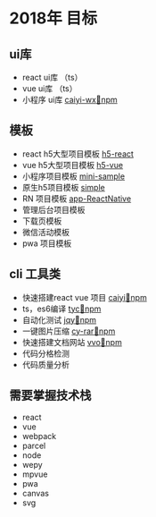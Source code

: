 

# 2018年 目标


## ui库

- react ui库 （ts）
- vue ui库   （ts）
- 小程序 ui库  [caiyi-wx](http://gitlab.gs.9188.com/caiyi.html5.public/caiyi-wx)[🌱npm](https://www.npmjs.com/package/cyw)


## 模板

- react h5大型项目模板 [h5-react](http://gitlab.gs.9188.com/caiyi.html5.public/h5-react)
- vue  h5大型项目模板 [h5-vue](http://gitlab.gs.9188.com/caiyi.html5.public/h5-vue)
- 小程序项目模板 [mini-sample](http://gitlab.gs.9188.com/caiyi.html5.public/mini-sample)
- 原生h5项目模板 [simple](http://gitlab.gs.9188.com/caiyi.html5.public/simple)
- RN 项目模板 [app-ReactNative](http://gitlab.gs.9188.com/caiyi.html5.public/app-ReactNative)
- 管理后台项目模板
- 下载页模板
- 微信活动模板
- pwa 项目模板

## cli 工具类

- 快速搭建react vue 项目 [caiyi](http://gitlab.gs.9188.com/caiyi.html5.public/caiyi)[🌱npm](https://www.npmjs.com/package/caiyi)
- ts，es6编译  [tyc](https://github.com/vvo-io/tyc)[🌱npm](https://www.npmjs.com/package/tyc)
- 自动化测试  [jqy](https://github.com/vvo-io/jqy)[🌱npm](https://www.npmjs.com/package/jqy)
- 一键图片压缩 [cy-rar](https://github.com/vvo-io/cy-rar)[🌱npm](https://www.npmjs.com/package/cy-rar)
- 快速搭建文档网站 [vvo](https://github.com/vvo-io/vvo)[🌱npm](https://www.npmjs.com/package/vvo)
- 代码分格检测
- 代码质量分析

## 需要掌握技术栈

- react
- vue
- webpack
- parcel
- node
- wepy
- mpvue
- pwa
- canvas
- svg




